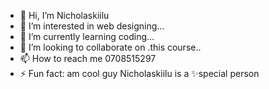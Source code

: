 - 👋 Hi, I’m Nicholaskiilu
- 👀 I’m interested in web designing...
- 🌱 I’m currently learning coding...
- 💞️ I’m looking to collaborate on .this course..
- 📫 How to reach me 0708515297
- ⚡ Fun fact: am cool guy
Nicholaskiilu is a ✨special person
